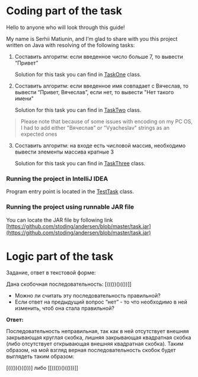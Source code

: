 # Coding part of the task

Hello to anyone who will look through this guide!

My name is Serhii Matiunin, and I'm glad to share with you this project written on Java with resolving of the following tasks:

1. Составить алгоритм: если введенное число больше 7, то вывести “Привет”
    
    Solution for this task you can find in [TaskOne](src/main/java/TaskOne.java) class.


2. Составить алгоритм: если введенное имя совпадает с Вячеслав, то вывести “Привет, Вячеслав”, если нет, то вывести "Нет такого имени"
   
    Solution for this task you can find in [TaskTwo](src/main/java/TaskTwo.java) class.
> Please note that because of some issues with encoding on my PC OS, I had to add either "Вячеслав" or "Vyacheslav" strings as an expected ones

3. Составить алгоритм: на входе есть числовой массив, необходимо вывести элементы массива кратные 3

    Solution for this task you can find in [TaskThree](src/main/java/TaskThree.java) class.

### Running the project in IntelliJ IDEA

Program entry point is located in the [TestTask](src/main/java/TestTask.java) class. 

### Running the project using runnable JAR file

You can locate the JAR file by following link [https://github.com/stoding/andersen/blob/master/task.jar](https://github.com/stoding/andersen/blob/master/task.jar)
# Logic part of the task

Задание, ответ в текстовой форме:

Дана скобочная последовательность: [((())()(())]]
- Можно ли считать эту последовательность правильной?
- Если ответ на предыдущий вопрос “нет” - то что необходимо в ней изменить, чтоб она стала правильной?

**Ответ:**

Последовательность неправильная, так как в ней отсутствует внешняя закрывающая круглая скобка, лишняя закрывающая квадратная скобка (либо отсутствует открывающая внешняя квадратная скобка). Таким образом, на мой взгляд верная последовательность скобок будет выглядеть таким образом:

[((())()(()))] либо [[((())()(()))]]

